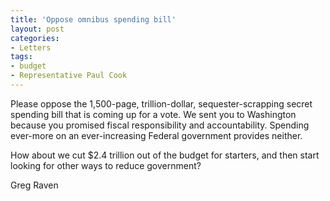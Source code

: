 ```yaml
---
title: 'Oppose omnibus spending bill'
layout: post
categories:
- Letters
tags:
- budget
- Representative Paul Cook
---
```


Please oppose the 1,500-page, trillion-dollar, sequester-scrapping secret spending bill that is coming up for a vote. We sent you to Washington because you promised fiscal responsibility and accountability. Spending ever-more on an ever-increasing Federal government provides neither.  
  
How about we cut $2.4 trillion out of the budget for starters, and then start looking for other ways to reduce government?

Greg Raven